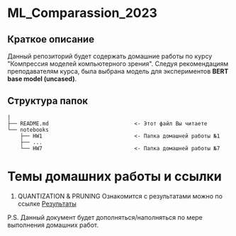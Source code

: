 # ML_Comparassion_2023

## Краткое описание
 Данный репозиторий будет содержать домашние работы по курсу "Компрессия моделей компьютерного зрения". Следуя рекомендациям преподавателям курса, была выбрана модель для экспериментов **BERT base model (uncased)**.

## Структура папок
```
|
├── README.md                           <- Этот файл Вы читаете
└── notebooks
    ├── HW1                             <- Папка домашней работы №1
    ├── ...
    └── HW7                             <- Папка домашней работы №7

```

# Темы домашних работы и ссылки
1. QUANTIZATION & PRUNING
Ознакомится с результатами можно по ссылке [Результаты](/notebooks/HW1/README.md) 


P.S. Данный документ будет дополняться/наполняться по мере выполнения домашних работ.
